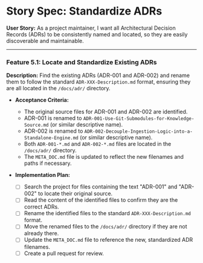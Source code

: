 # Story Spec: Standardize ADRs

**User Story:** As a project maintainer, I want all Architectural Decision Records (ADRs) to be consistently named and located, so they are easily discoverable and maintainable.

---

### Feature 5.1: Locate and Standardize Existing ADRs

**Description:** Find the existing ADRs (ADR-001 and ADR-002) and rename them to follow the standard `ADR-XXX-Description.md` format, ensuring they are all located in the `/docs/adr/` directory.

*   **Acceptance Criteria:**
    *   The original source files for ADR-001 and ADR-002 are identified.
    *   ADR-001 is renamed to `ADR-001-Use-Git-Submodules-for-Knowledge-Source.md` (or similar descriptive name).
    *   ADR-002 is renamed to `ADR-002-Decouple-Ingestion-Logic-into-a-Standalone-Engine.md` (or similar descriptive name).
    *   Both `ADR-001-*.md` and `ADR-002-*.md` files are located in the `/docs/adr/` directory.
    *   The `META_DOC.md` file is updated to reflect the new filenames and paths if necessary.

*   **Implementation Plan:**
    - [ ] Search the project for files containing the text "ADR-001" and "ADR-002" to locate their original source.
    - [ ] Read the content of the identified files to confirm they are the correct ADRs.
    - [ ] Rename the identified files to the standard `ADR-XXX-Description.md` format.
    - [ ] Move the renamed files to the `/docs/adr/` directory if they are not already there.
    - [ ] Update the `META_DOC.md` file to reference the new, standardized ADR filenames.
    - [ ] Create a pull request for review.
